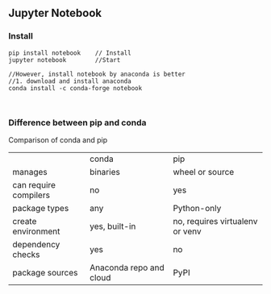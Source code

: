 ## Jupyter Notebook
### Install
```
pip install notebook    // Install
jupyter notebook        //Start

//However, install notebook by anaconda is better
//1. download and install anaconda 
conda install -c conda-forge notebook



```
### Difference between pip and conda

Comparison of conda and pip
<table>
<tr>
 <td>       </td>                <td>conda</td>	                      <td>pip</td>
</tr>
<tr> <td>manages</td>                 <td>binaries</td>	                     <td>wheel or source</td></tr>
<tr> <td>can require compilers</td>	  <td>no</td>	                           <td>yes</td></tr>
<tr> <td>package types</td>	          <td>any</td>	                         <td>Python-only</td></tr>
<tr> <td>create environment</td>	    <td>yes, built-in</td>	               <td>no, requires virtualenv or venv</td></tr>
<tr> <td>dependency checks</td>	      <td>yes</td>                           <td>no</td></tr>
<tr> <td>package sources</td>         <td>Anaconda repo and cloud</td>       <td>PyPI</td></tr>
  
</table>

